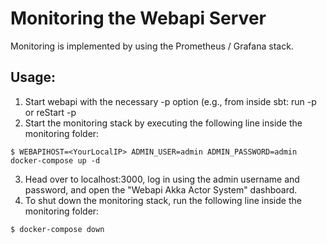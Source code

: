 <!---
Copyright © 2015-2018 the contributors (see Contributors.md).

This file is part of Knora.

Knora is free software: you can redistribute it and/or modify
it under the terms of the GNU Affero General Public License as published
by the Free Software Foundation, either version 3 of the License, or
(at your option) any later version.

Knora is distributed in the hope that it will be useful,
but WITHOUT ANY WARRANTY; without even the implied warranty of
MERCHANTABILITY or FITNESS FOR A PARTICULAR PURPOSE.  See the
GNU Affero General Public License for more details.

You should have received a copy of the GNU Affero General Public
License along with Knora.  If not, see <http://www.gnu.org/licenses/>.
-->

# Monitoring the Webapi Server

Monitoring is implemented by using the Prometheus / Grafana stack.

## Usage:

1)  Start webapi with the necessary -p option (e.g., from inside sbt:
    run -p or reStart -p
2)  Start the monitoring stack by executing the following line inside
    the monitoring
    folder:

<!-- end list -->

    $ WEBAPIHOST=<YourLocalIP> ADMIN_USER=admin ADMIN_PASSWORD=admin docker-compose up -d

3)  Head over to localhost:3000, log in using the admin username and
    password, and open the "Webapi Akka Actor System" dashboard.
4)  To shut down the monitoring stack, run the following line inside the
    monitoring folder:

<!-- end list -->

    $ docker-compose down

